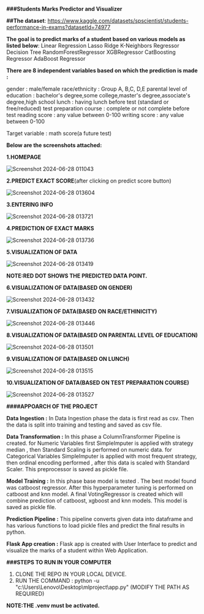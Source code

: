 **###Students Marks Predictor and Visualizer**


**##The dataset**: https://www.kaggle.com/datasets/spscientist/students-performance-in-exams?datasetId=74977

**The goal is to predict marks of a student based on various models as listed below**:
Linear Regression
Lasso
Ridge
K-Neighbors Regressor
Decision Tree 
RandomForestRegressor
XGBRegressor
CatBoosting Regressor
AdaBoost Regressor


**There are 8 independent variables based on which the prediction is made :**

gender : male/female
race/ethnicity : Group A, B,C, D,E
parental level of education : bachelor's degree,some college,master's degree,associate's degree,high school
lunch : having lunch before test (standard or free/reduced)
test preparation course : complete or not complete before test
reading score : any value between 0-100
writing score : any value between 0-100

Target variable : math score(a future test)


**Below are the screenshots attached:**

**1.HOMEPAGE**

![Screenshot 2024-06-28 011043](https://github.com/Shrutee-2004/mlproject/assets/128917059/cc53f989-2b04-4cdd-b42b-061f4d4e446f)



**2.PREDICT EXACT SCORE**(after clicking on predict score button)

![Screenshot 2024-06-28 013604](https://github.com/Shrutee-2004/mlproject/assets/128917059/da83421e-f7a1-4aee-9152-82bf74227253)


**3.ENTERING INFO**

![Screenshot 2024-06-28 013721](https://github.com/Shrutee-2004/mlproject/assets/128917059/1d3afaf3-5174-4e67-a21b-ba6afd4aa379)

**4.PREDICTION OF EXACT MARKS**

![Screenshot 2024-06-28 013736](https://github.com/Shrutee-2004/mlproject/assets/128917059/87512ad8-3592-4e1a-ae45-b2c80edeb9e4)


**5.VISUALIZATION OF DATA**

![Screenshot 2024-06-28 013419](https://github.com/Shrutee-2004/mlproject/assets/128917059/be78bfc5-c3e3-4016-9cc5-a00d24909e0d)


**NOTE:RED DOT SHOWS THE PREDICTED DATA POINT.**


**6.VISUALIZATION OF DATA(BASED ON GENDER)**

![Screenshot 2024-06-28 013432](https://github.com/Shrutee-2004/mlproject/assets/128917059/77712cb5-9560-4ae1-b891-c66306a55bc8)


**7.VISUALIZATION OF DATA(BASED ON RACE/ETHINICITY)**

![Screenshot 2024-06-28 013446](https://github.com/Shrutee-2004/mlproject/assets/128917059/08ffc3f2-26b8-41b8-8e1c-c23c8883b64e)


**8.VISUALIZATION OF DATA(BASED ON PARENTAL LEVEL OF EDUCATION)**

![Screenshot 2024-06-28 013501](https://github.com/Shrutee-2004/mlproject/assets/128917059/1a9f3b8b-53c4-4475-9e02-4e65d0ace24d)



**9.VISUALIZATION OF DATA(BASED ON LUNCH)**

![Screenshot 2024-06-28 013515](https://github.com/Shrutee-2004/mlproject/assets/128917059/6ed991be-0704-410a-891c-5c9f4b91bdf5)



**10.VISUALIZATION OF DATA(BASED ON TEST PREPARATION COURSE)**

![Screenshot 2024-06-28 013527](https://github.com/Shrutee-2004/mlproject/assets/128917059/081ef54a-79e5-471e-98ec-3546d8699f1d)



**####APPOARCH OF THE PROJECT**


**Data Ingestion :**
In Data Ingestion phase the data is first read as csv.
Then the data is split into training and testing and saved as csv file.


**Data Transformation :**
In this phase a ColumnTransformer Pipeline is created.
for Numeric Variables first SimpleImputer is applied with strategy median , then Standard Scaling is performed on numeric data.
for Categorical Variables SimpleImputer is applied with most frequent strategy, then ordinal encoding performed , after this data is scaled with Standard Scaler.
This preprocessor is saved as pickle file.


**Model Training :**
In this phase base model is tested . The best model found was catboost regressor.
After this hyperparameter tuning is performed on catboost and knn model.
A final VotingRegressor is created which will combine prediction of catboost, xgboost and knn models.
This model is saved as pickle file.


**Prediction Pipeline :**
This pipeline converts given data into dataframe and has various functions to load pickle files and predict the final results in python.


**Flask App creation :**
Flask app is created with User Interface to predict and visualize the marks of a student within Web Application.



**###STEPS TO RUN IN YOUR COMPUTER**

1. CLONE THE REPO IN YOUR LOCAL DEVICE.
2. RUN THE COMMAND : python -u "c:\Users\Lenovo\Desktop\mlproject\app.py" (MODIFY THE PATH AS REQUIRED)
   
**NOTE:THE .venv must be activated.**












